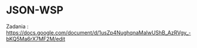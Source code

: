 # JSON-WSP

Zadania : https://docs.google.com/document/d/1usZp4NughqnaMalwUShB_AzRVgy_-bKQ5Ma6rX7MF2M/edit
